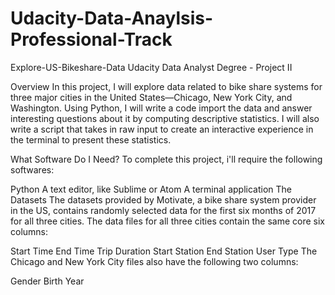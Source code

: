 # Udacity-Data-Anaylsis-Professional-Track

Explore-US-Bikeshare-Data
Udacity Data Analyst Degree - Project II

Overview
In this project, I will explore data related to bike share systems for three major cities in the United States—Chicago, New York City, and Washington. Using Python, I will write a code import the data and answer interesting questions about it by computing descriptive statistics. I will also write a script that takes in raw input to create an interactive experience in the terminal to present these statistics.

What Software Do I Need?
To complete this project, i'll require the following softwares:

Python
A text editor, like Sublime or Atom
A terminal application
The Datasets
The datasets provided by Motivate, a bike share system provider in the US, contains randomly selected data for the first six months of 2017 for all three cities. The data files for all three cities contain the same core six columns:

Start Time
End Time
Trip Duration
Start Station
End Station
User Type
The Chicago and New York City files also have the following two columns:

Gender
Birth Year
